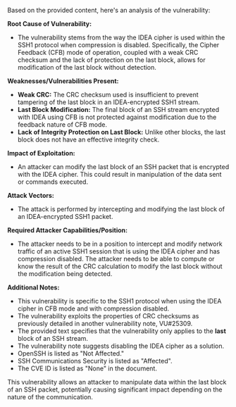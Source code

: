 Based on the provided content, here's an analysis of the vulnerability:

**Root Cause of Vulnerability:**
- The vulnerability stems from the way the IDEA cipher is used within the SSH1 protocol when compression is disabled. Specifically, the Cipher Feedback (CFB) mode of operation, coupled with a weak CRC checksum and the lack of protection on the last block, allows for modification of the last block without detection.

**Weaknesses/Vulnerabilities Present:**
- **Weak CRC:** The CRC checksum used is insufficient to prevent tampering of the last block in an IDEA-encrypted SSH1 stream.
- **Last Block Modification:**  The final block of an SSH stream encrypted with IDEA using CFB is not protected against modification due to the feedback nature of CFB mode.
- **Lack of Integrity Protection on Last Block:** Unlike other blocks, the last block does not have an effective integrity check.

**Impact of Exploitation:**
- An attacker can modify the last block of an SSH packet that is encrypted with the IDEA cipher. This could result in manipulation of the data sent or commands executed.

**Attack Vectors:**
- The attack is performed by intercepting and modifying the last block of an IDEA-encrypted SSH1 packet.

**Required Attacker Capabilities/Position:**
- The attacker needs to be in a position to intercept and modify network traffic of an active SSH1 session that is using the IDEA cipher and has compression disabled. The attacker needs to be able to compute or know the result of the CRC calculation to modify the last block without the modification being detected.

**Additional Notes:**
- This vulnerability is specific to the SSH1 protocol when using the IDEA cipher in CFB mode and with compression disabled.
- The vulnerability exploits the properties of CRC checksums as previously detailed in another vulnerability note, VU#25309.
- The provided text specifies that the vulnerability only applies to the **last** block of an SSH stream.
- The vulnerability note suggests disabling the IDEA cipher as a solution.
- OpenSSH is listed as "Not Affected."
- SSH Communications Security is listed as "Affected".
- The CVE ID is listed as "None" in the document.

This vulnerability allows an attacker to manipulate data within the last block of an SSH packet, potentially causing significant impact depending on the nature of the communication.